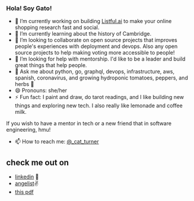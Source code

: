 ### Hola! Soy Gato!

- 🔭 I’m currently working on building [Listful.ai](https://www.getlistful.com/) to make your online shopping research fast and social.
- 🌱 I’m currently learning about the history of Cambridge.
- 👯 I’m looking to collaborate on open source projects that improves people's experiences with deployment and devops. Also any open source projects to help making voting more accessible to people!
- 🤔 I’m looking for help with mentorship. I'd like to be a leader and build great things that help people.
- 💬 Ask me about python, go, graphql, devops, infrastructure, aws, spanish, coronavirus, and growing hydroponic tomatoes, peppers, and herbs 🌱
- 😄 Pronouns: she/her
- ⚡ Fun fact: I paint and draw, do tarot readings, and I like building new things and exploring new tech. I also really like lemonade and coffee milk.

If you wish to have a mentor in tech or a new friend that in software engineering, hmu!

- 📫 How to reach me: [@_cat_turner](https://twitter.com/_cat_turner)

## check me out on
- [linkedin](https://www.linkedin.com/in/cathleenturner/) 💼
- [angelist](https://angel.co/u/cathleen-turner)✌️
- [this pdf](https://gato-0120394.s3-us-west-2.amazonaws.com/Cathleen_Turner.pdf)

